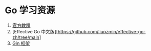 # Go 学习资源

1. [官方教程](https://go.dev/doc/tutorial/#)
2. [Effective Go 中文版][https://github.com/liupzmin/effective-go-zh/tree/main]
3. [Gin 框架](https://gin-gonic.com/docs/#)